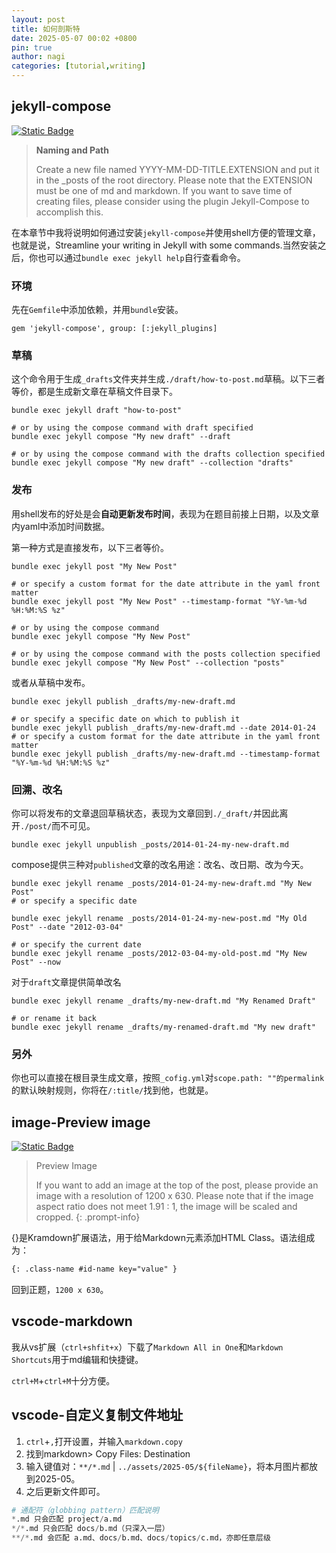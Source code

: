 ```yaml
---
layout: post
title: 如何剖斯特
date: 2025-05-07 00:02 +0800
pin: true
author: nagi
categories: [tutorial,writing]
---
```



## jekyll-compose
[![Static Badge](https://img.shields.io/badge/Jekyll-Compose-55acee)](https://github.com/jekyll/jekyll-compose)
> **Naming and Path**
> 
> Create a new file named YYYY-MM-DD-TITLE.EXTENSION and put it in the _posts of the root directory. Please note that the EXTENSION must be one of md and markdown. If you want to save time of creating files, please consider using the plugin Jekyll-Compose to accomplish this.

在本章节中我将说明如何通过安装`jekyll-compose`并使用shell方便的管理文章，也就是说，Streamline your writing in Jekyll with some commands.当然安装之后，你也可以通过`bundle exec jekyll help`自行查看命令。

### 环境
先在`Gemfile`中添加依赖，并用`bundle`安装。
```
gem 'jekyll-compose', group: [:jekyll_plugins]
```

### 草稿
这个命令用于生成`_drafts`文件夹并生成`./draft/how-to-post.md`草稿。以下三者等价，都是生成新文章在草稿文件目录下。
```shell
bundle exec jekyll draft "how-to-post"

# or by using the compose command with draft specified
bundle exec jekyll compose "My new draft" --draft

# or by using the compose command with the drafts collection specified
bundle exec jekyll compose "My new draft" --collection "drafts"

```

### 发布
用shell发布的好处是会**自动更新发布时间**，表现为在题目前接上日期，以及文章内yaml中添加时间数据。

第一种方式是直接发布，以下三者等价。
```shell
bundle exec jekyll post "My New Post"

# or specify a custom format for the date attribute in the yaml front matter
bundle exec jekyll post "My New Post" --timestamp-format "%Y-%m-%d %H:%M:%S %z"

# or by using the compose command
bundle exec jekyll compose "My New Post"

# or by using the compose command with the posts collection specified
bundle exec jekyll compose "My New Post" --collection "posts"
```
或者从草稿中发布。
```shell
bundle exec jekyll publish _drafts/my-new-draft.md

# or specify a specific date on which to publish it
bundle exec jekyll publish _drafts/my-new-draft.md --date 2014-01-24
# or specify a custom format for the date attribute in the yaml front matter
bundle exec jekyll publish _drafts/my-new-draft.md --timestamp-format "%Y-%m-%d %H:%M:%S %z"
```
### 回溯、改名
你可以将发布的文章退回草稿状态，表现为文章回到`./_draft/`并因此离开`./post/`而不可见。
```shell
bundle exec jekyll unpublish _posts/2014-01-24-my-new-draft.md
```
compose提供三种对`published`文章的改名用途：改名、改日期、改为今天。
```shell
bundle exec jekyll rename _posts/2014-01-24-my-new-draft.md "My New Post"
# or specify a specific date

bundle exec jekyll rename _posts/2014-01-24-my-new-post.md "My Old Post" --date "2012-03-04"

# or specify the current date
bundle exec jekyll rename _posts/2012-03-04-my-old-post.md "My New Post" --now

```
对于`draft`文章提供简单改名
```shell
bundle exec jekyll rename _drafts/my-new-draft.md "My Renamed Draft"

# or rename it back
bundle exec jekyll rename _drafts/my-renamed-draft.md "My new draft"
```

### 另外
你也可以直接在根目录生成文章，按照`_cofig.yml`对`scope.path: ""的permalink`的默认映射规则，你将在`/:title/`找到他，也就是。

## image-Preview image
[![Static Badge](https://img.shields.io/badge/kramdown-%E6%89%A9%E5%B1%95html-55acee?logo=%23000000&logoColor=%23000000)](https://kramdown.gettalong.org/)
> Preview Image 
> 
> If you want to add an image at the top of the post, please provide an image with a resolution of 1200 x 630. Please note that if the image aspect ratio does not meet 1.91 : 1, the image will be scaled and cropped.
{: .prompt-info}

{}是Kramdown扩展语法，用于给Markdown元素添加HTML Class。语法组成为：
```markdown
{: .class-name #id-name key="value" }
```
回到正题，`1200 x 630`。

## vscode-markdown
我从vs扩展（`ctrl+shfit+x`）下载了`Markdown All in One`和`Markdown Shortcuts`用于md编辑和快捷键。

`ctrl+M`+`ctrl+M`十分方便。

## vscode-自定义复制文件地址

1. `ctrl`+`,`打开设置，并输入`markdown.copy`
2. 找到markdown> Copy Files: Destination
3. 输入键值对：`**/*.md` | `../assets/2025-05/${fileName}`，将本月图片都放到2025-05。
4. 之后更新文件即可。

```python
# 通配符（globbing pattern）匹配说明
*.md 只会匹配 project/a.md
*/*.md 只会匹配 docs/b.md（只深入一层）
**/*.md 会匹配 a.md、docs/b.md、docs/topics/c.md，亦即任意层级
```